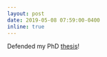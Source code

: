 ```yaml
---
layout: post
date: 2019-05-08 07:59:00-0400
inline: true
---
```


Defended my PhD [thesis](assets/pdf/theses/swabha_thesis.pdf)!